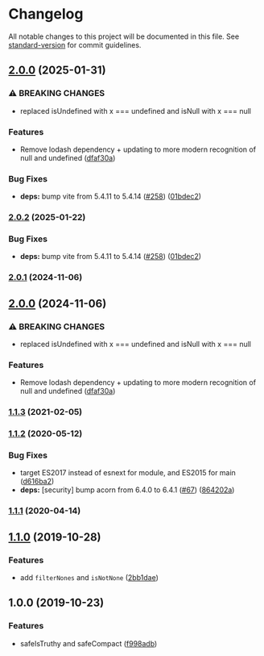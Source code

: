 # Changelog

All notable changes to this project will be documented in this file. See [standard-version](https://github.com/conventional-changelog/standard-version) for commit guidelines.

## [2.0.0](https://github.com/plandek-utils/ts-safe-compact/compare/v1.1.3...v2.0.0) (2025-01-31)


### ⚠ BREAKING CHANGES

* replaced isUndefined with x === undefined and isNull with x === null

### Features

* Remove lodash dependency + updating to more modern recognition of null and undefined ([dfaf30a](https://github.com/plandek-utils/ts-safe-compact/commit/dfaf30ad1d8a488cdf942fb0bad69d6dc01f6278))


### Bug Fixes

* **deps:** bump vite from 5.4.11 to 5.4.14 ([#258](https://github.com/plandek-utils/ts-safe-compact/issues/258)) ([01bdec2](https://github.com/plandek-utils/ts-safe-compact/commit/01bdec22d4300133fbedea091b6619526a23f663))

### [2.0.2](https://github.com/plandek-utils/ts-safe-compact/compare/v2.0.1...v2.0.2) (2025-01-22)


### Bug Fixes

* **deps:** bump vite from 5.4.11 to 5.4.14 ([#258](https://github.com/plandek-utils/ts-safe-compact/issues/258)) ([01bdec2](https://github.com/plandek-utils/ts-safe-compact/commit/01bdec22d4300133fbedea091b6619526a23f663))

### [2.0.1](https://github.com/plandek-utils/safe-compact/compare/v2.0.0...v2.0.1) (2024-11-06)

## [2.0.0](https://github.com/plandek-utils/safe-compact/compare/v1.1.3...v2.0.0) (2024-11-06)


### ⚠ BREAKING CHANGES

* replaced isUndefined with x === undefined and isNull with x === null

### Features

* Remove lodash dependency + updating to more modern recognition of null and undefined ([dfaf30a](https://github.com/plandek-utils/safe-compact/commit/dfaf30ad1d8a488cdf942fb0bad69d6dc01f6278))

### [1.1.3](https://github.com/plandek-utils/ts-safe-compact/compare/v1.1.2...v1.1.3) (2021-02-05)

### [1.1.2](https://github.com/plandek-utils/ts-safe-compact/compare/v1.1.1...v1.1.2) (2020-05-12)


### Bug Fixes

* target ES2017 instead of esnext for module, and ES2015 for main ([d616ba2](https://github.com/plandek-utils/ts-safe-compact/commit/d616ba239fd94f2767019cf6e8923a6703517a50))
* **deps:** [security] bump acorn from 6.4.0 to 6.4.1 ([#67](https://github.com/plandek-utils/ts-safe-compact/issues/67)) ([864202a](https://github.com/plandek-utils/ts-safe-compact/commit/864202a2534dcc00926d1ba324b76ab217a0b32d))

### [1.1.1](https://github.com/plandek-utils/ts-safe-compact/compare/v1.1.0...v1.1.1) (2020-04-14)

## [1.1.0](https://github.com/plandek-utils/ts-safe-compact/compare/v1.0.0...v1.1.0) (2019-10-28)


### Features

* add `filterNones` and `isNotNone` ([2bb1dae](https://github.com/plandek-utils/ts-safe-compact/commit/2bb1dae1835f29378a58a55d01810e58dcceb53b))

## 1.0.0 (2019-10-23)


### Features

* safeIsTruthy and safeCompact ([f998adb](https://github.com/plandek-utils/ts-safe-compact/commit/f998adb86bbbcaef3b44e55b6b448384695b7ab5))
